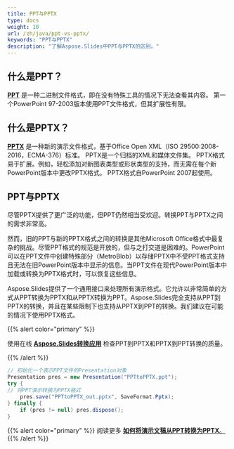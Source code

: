 ```yaml
---
title: PPT与PPTX
type: docs
weight: 10
url: /zh/java/ppt-vs-pptx/
keywords: "PPT与PPTX"
description: "了解Aspose.Slides中PPT与PPTX的区别。"
---
```


## **什么是PPT？**
[**PPT**](https://docs.fileformat.com/presentation/ppt/) 是一种二进制文件格式，即在没有特殊工具的情况下无法查看其内容。 第一个PowerPoint 97-2003版本使用PPT文件格式，但其扩展性有限。
## **什么是PPTX？**
[**PPTX**](https://docs.fileformat.com/presentation/pptx/) 是一种新的演示文件格式，基于Office Open XML（ISO 29500:2008-2016，ECMA-376）标准。 PPTX是一个归档的XML和媒体文件集。 PPTX格式易于扩展。例如，轻松添加对新图表类型或形状类型的支持，而无需在每个新PowerPoint版本中更改PPTX格式。 PPTX格式自PowerPoint 2007起使用。
## **PPT与PPTX**
尽管PPTX提供了更广泛的功能，但PPT仍然相当受欢迎。转换PPT与PPTX之间的需求非常高。

然而，旧的PPT与新的PPTX格式之间的转换是其他Microsoft Office格式中最复杂的挑战。尽管PPT格式的规范是开放的，但与之打交道是困难的。PowerPoint可以在PPT文件中创建特殊部分（MetroBlob）以存储PPTX中不受PPT格式支持且无法在旧PowerPoint版本中显示的信息。当PPT文件在现代PowerPoint版本中加载或转换为PPTX格式时，可以恢复这些信息。

Aspose.Slides提供了一个通用接口来处理所有演示格式。它允许以非常简单的方式从PPT转换为PPTX和从PPTX转换为PPT。Aspose.Slides完全支持从PPT到PPTX的转换，并且在某些限制下也支持从PPTX到PPT的转换。我们建议在可能的情况下使用PPTX格式。

{{% alert color="primary" %}} 

使用在线 [**Aspose.Slides转换应用**](https://products.aspose.app/slides/conversion/) 检查PPT到PPTX和PPTX到PPT转换的质量。

{{% /alert %}} 

```java
// 初始化一个表示PPT文件的Presentation对象
Presentation pres = new Presentation("PPTtoPPTX.ppt");
try {
// 将PPT演示转换为PPTX格式
    pres.save("PPTtoPPTX_out.pptx", SaveFormat.Pptx);
} finally {
    if (pres != null) pres.dispose();
}
```

{{% alert color="primary" %}} 
阅读更多 [**如何将演示文稿从PPT转换为PPTX**。](/slides/zh/java/convert-ppt-to-pptx/)
{{% /alert %}}